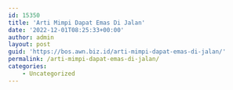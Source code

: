 ```yaml
---
id: 15350
title: 'Arti Mimpi Dapat Emas Di Jalan'
date: '2022-12-01T08:25:33+00:00'
author: admin
layout: post
guid: 'https://bos.awn.biz.id/arti-mimpi-dapat-emas-di-jalan/'
permalink: /arti-mimpi-dapat-emas-di-jalan/
categories:
    - Uncategorized
---
```


